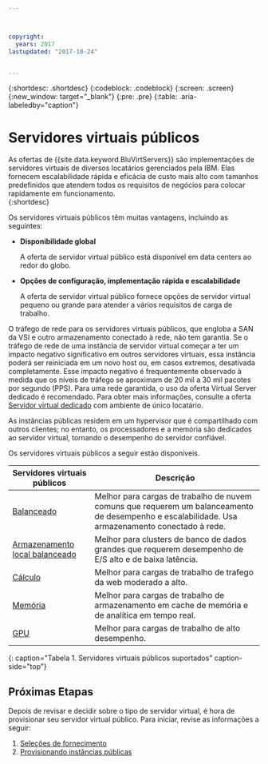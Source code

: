 ```yaml
---



copyright:
  years: 2017
lastupdated: "2017-10-24"


---
```


{:shortdesc: .shortdesc}
{:codeblock: .codeblock}
{:screen: .screen}
{:new_window: target="_blank"}
{:pre: .pre}
{:table: .aria-labeledby="caption"}

# Servidores virtuais públicos
As ofertas de {{site.data.keyword.BluVirtServers}} são implementações de servidores virtuais de diversos locatários gerenciados pela IBM. Elas fornecem escalabilidade rápida e eficácia de custo mais alto com tamanhos predefinidos que atendem todos os requisitos de negócios para colocar rapidamente em funcionamento.  
{:shortdesc}

Os servidores virtuais públicos têm muitas vantagens, incluindo as seguintes:

* **Disponibilidade global** 

    A oferta de servidor virtual público está disponível em data centers ao redor do globo.

* **Opções de configuração, implementação rápida e escalabilidade** 

    A oferta de servidor virtual público fornece opções de servidor virtual pequeno ou grande para atender a vários requisitos de carga de trabalho.

O tráfego de rede para os servidores virtuais públicos, que engloba a SAN da VSI e outro armazenamento conectado à
rede, não tem garantia. Se o tráfego de rede de uma instância de servidor virtual começar a ter um impacto
negativo significativo em outros servidores virtuais, essa instância poderá ser reiniciada em um novo host ou, em casos
extremos, desativada completamente. Esse impacto negativo é frequentemente observado à medida que os níveis de tráfego
se aproximam de 20 mil a 30 mil pacotes por segundo (PPS). Para uma rede garantida, o uso da oferta Virtual Server
dedicado é recomendado. Para obter mais informações, consulte a oferta
[Servidor virtual dedicado](../vsi/vsi_dedicated.html) com ambiente de único locatário.

As instâncias públicas residem em um hypervisor que é compartilhado com outros clientes; no entanto, os processadores e a memória são dedicados ao servidor virtual, tornando o desempenho do servidor confiável. 

Os servidores virtuais públicos a seguir estão disponíveis. 

| Servidores virtuais públicos  | Descrição                                                                                              |
| ----------------------- | -------------------------------------------------------------------------------------------------------- | 
| [Balanceado](../vsi/vsi_public_balanced.html) | Melhor para cargas de trabalho de nuvem comuns que requerem um balanceamento de desempenho e escalabilidade. Usa armazenamento conectado à rede.|
| [Armazenamento local balanceado](../vsi/vsi_public_balanced_local.html) | Melhor para clusters de banco de dados grandes que requerem desempenho de E/S alto e de baixa latência.|
| [Cálculo](../vsi/vsi_public_compute.html) | Melhor para cargas de trabalho de trafego da web moderado a alto.|
| [Memória](../vsi/vsi_public_memory.html)  | Melhor para cargas de trabalho de armazenamento em cache de memória e de analítica em tempo real.
| [GPU](../vsi/vsi_public_gpu.html)  | Melhor para cargas de trabalho de alto desempenho.
{: caption="Tabela 1. Servidores virtuais públicos suportados" caption-side="top"}

## Próximas Etapas

Depois de revisar e decidir sobre o tipo de servidor virtual, é hora de provisionar seu servidor virtual público. Para iniciar, revise as informações a seguir: 
1. [Seleções de fornecimento](../vsi/vsi_public_selections.html)
2. [Provisionando instâncias públicas](../vsi/vsi_provision_public.html)
